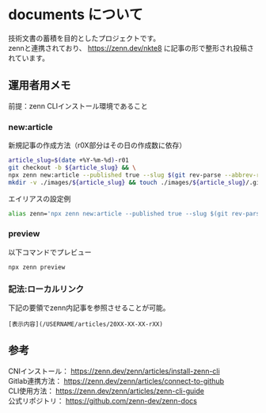 # documents について

技術文書の蓄積を目的としたプロジェクトです。  
zennと連携されており、 https://zenn.dev/nkte8 に記事の形で整形され投稿されています。  

## 運用者用メモ  

前提：zenn CLIインストール環境であること  

### new:article

新規記事の作成方法（r0X部分はその日の作成数に依存）  
```sh
article_slug=$(date +%Y-%m-%d)-r01
git checkout -b ${article_slug} && \
npx zenn new:article --published true --slug $(git rev-parse --abbrev-ref HEAD) && \
mkdir -v ./images/${article_slug} && touch ./images/${article_slug}/.gitkeep
```
エイリアスの設定例  
```sh 
alias zenn='npx zenn new:article --published true --slug $(git rev-parse --abbrev-ref HEAD)' 
```

### preview  

以下コマンドでプレビュー  
```sh
npx zenn preview
```

### 記法:ローカルリンク  

下記の要領でzenn内記事を参照させることが可能。  
```
[表示内容](/USERNAME/articles/20XX-XX-XX-rXX)
```

## 参考  

CNIインストール： https://zenn.dev/zenn/articles/install-zenn-cli  
Gitlab連携方法： https://zenn.dev/zenn/articles/connect-to-github  
CLI使用方法： https://zenn.dev/zenn/articles/zenn-cli-guide  
公式リポジトリ： https://github.com/zenn-dev/zenn-docs  